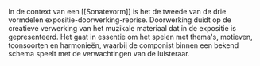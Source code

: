 In de context van een [[Sonatevorm]] is het de tweede van de drie vormdelen expositie-doorwerking-reprise.
Doorwerking duidt op de creatieve verwerking van het muzikale materiaal dat in de expositie is gepresenteerd.
Het gaat in essentie om het spelen met thema's, motieven, toonsoorten en harmonieën, waarbij de componist binnen een bekend schema speelt met de verwachtingen van de luisteraar.